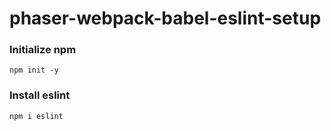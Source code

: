 # phaser-webpack-babel-eslint-setup

### Initialize npm
`npm init -y`

### Install eslint
`npm i eslint`

